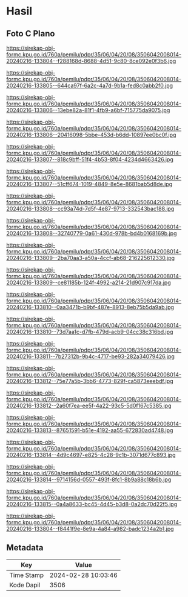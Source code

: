 # Hasil

## Foto C Plano

https://sirekap-obj-formc.kpu.go.id/760a/pemilu/pdpr/35/06/04/20/08/3506042008014-20240216-133804--f288168d-8688-4d51-9c80-8ce092e0f3b6.jpg

https://sirekap-obj-formc.kpu.go.id/760a/pemilu/pdpr/35/06/04/20/08/3506042008014-20240216-133805--644ca97f-6a2c-4a7d-9b1a-fed8c0abb2f0.jpg

https://sirekap-obj-formc.kpu.go.id/760a/pemilu/pdpr/35/06/04/20/08/3506042008014-20240216-133806--13ebe82a-81f1-4fb9-a6bf-715775da9075.jpg

https://sirekap-obj-formc.kpu.go.id/760a/pemilu/pdpr/35/06/04/20/08/3506042008014-20240216-133806--20416098-5bbe-453d-b6dd-10897ee0bc0f.jpg

https://sirekap-obj-formc.kpu.go.id/760a/pemilu/pdpr/35/06/04/20/08/3506042008014-20240216-133807--818c9bff-51f4-4b53-8f04-4234d4663426.jpg

https://sirekap-obj-formc.kpu.go.id/760a/pemilu/pdpr/35/06/04/20/08/3506042008014-20240216-133807--51cff674-1019-4849-8e5e-8681bab5d8de.jpg

https://sirekap-obj-formc.kpu.go.id/760a/pemilu/pdpr/35/06/04/20/08/3506042008014-20240216-133808--cc93a74d-7d5f-4e87-9713-332543bac188.jpg

https://sirekap-obj-formc.kpu.go.id/760a/pemilu/pdpr/35/06/04/20/08/3506042008014-20240216-133808--32740779-0a61-430d-978b-bd4b0168169b.jpg

https://sirekap-obj-formc.kpu.go.id/760a/pemilu/pdpr/35/06/04/20/08/3506042008014-20240216-133809--2ba70aa3-a50a-4ccf-ab68-216225612330.jpg

https://sirekap-obj-formc.kpu.go.id/760a/pemilu/pdpr/35/06/04/20/08/3506042008014-20240216-133809--ce81185b-124f-4992-a214-21d907c917da.jpg

https://sirekap-obj-formc.kpu.go.id/760a/pemilu/pdpr/35/06/04/20/08/3506042008014-20240216-133810--0aa3471b-b9bf-487e-8913-8eb75b5da9ab.jpg

https://sirekap-obj-formc.kpu.go.id/760a/pemilu/pdpr/35/06/04/20/08/3506042008014-20240216-133810--73d7aa1c-d7fb-479d-acb9-04cc38c316bd.jpg

https://sirekap-obj-formc.kpu.go.id/760a/pemilu/pdpr/35/06/04/20/08/3506042008014-20240216-133811--7b27312b-9b4c-4717-be93-282a34079426.jpg

https://sirekap-obj-formc.kpu.go.id/760a/pemilu/pdpr/35/06/04/20/08/3506042008014-20240216-133812--75e77a5b-3bb6-4773-829f-ca5873eeebdf.jpg

https://sirekap-obj-formc.kpu.go.id/760a/pemilu/pdpr/35/06/04/20/08/3506042008014-20240216-133812--2a60f7ea-ee5f-4a22-93c5-5d0f167c5385.jpg

https://sirekap-obj-formc.kpu.go.id/760a/pemilu/pdpr/35/06/04/20/08/3506042008014-20240216-133813--87651591-b51e-4192-aa55-672830ad4748.jpg

https://sirekap-obj-formc.kpu.go.id/760a/pemilu/pdpr/35/06/04/20/08/3506042008014-20240216-133814--4d9c4697-e825-4c28-9c1b-3071d677c893.jpg

https://sirekap-obj-formc.kpu.go.id/760a/pemilu/pdpr/35/06/04/20/08/3506042008014-20240216-133814--9714156d-0557-493f-8fc1-8b9a88c18b6b.jpg

https://sirekap-obj-formc.kpu.go.id/760a/pemilu/pdpr/35/06/04/20/08/3506042008014-20240216-133815--0a4a8633-bc45-4d45-b3d8-0a2dc70d22f5.jpg

https://sirekap-obj-formc.kpu.go.id/760a/pemilu/pdpr/35/06/04/20/08/3506042008014-20240216-133804--f8441f9e-8e9a-4a84-a982-badc1234a2b1.jpg


## Metadata

| Key        | Value               |
| ---------- | ------------------- |
| Time Stamp | 2024-02-28 10:03:46 |
| Kode Dapil | 3506                |



